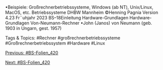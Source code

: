 •Beispiele: Großrechnerbetriebssysteme, Windows (ab NT), Unix/Linux, MacOS, etc.
Betriebssysteme DHBW Mannheim ©Henning Pagnia Version 4.23 Fr¨uhjahr 2023 BS–18Einleitung Hardware-Grundlagen
Hardware-Grundlagen
Von-Neumann-Rechner
•John (Janos) von Neumann (geb. 1903 in Ungarn, gest. 1957)

   Tags & Topics:
   #Rechner
   #großrechnerbetriebssysteme
   #Großrechnerbetriebssystem
   #Hardware
   #Linux

[Previous: #BS-Folien_420](BS-Folien_420.md)

[Next: #BS-Folien_420](BS-Folien_420.md)